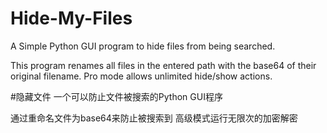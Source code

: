 # Hide-My-Files
A Simple Python GUI program to hide files from being searched.

This program renames all files in the entered path with the base64 of their original filename.
Pro mode allows unlimited hide/show actions.

#隐藏文件
一个可以防止文件被搜索的Python GUI程序

通过重命名文件为base64来防止被搜索到
高级模式运行无限次的加密解密
